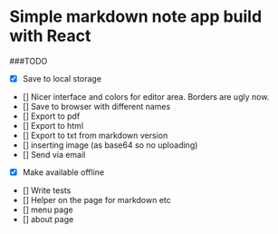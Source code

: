 # Simple markdown note app build with React

###TODO
- [x] Save to local storage
- [] Nicer interface and colors for editor area. Borders are ugly now.
- [] Save to browser with different names
- [] Export to pdf
- [] Export to html
- [] Export to txt from markdown version
- [] inserting image (as base64 so no uploading)
- [] Send via email
- [x] Make available offline
- [] Write tests
- [] Helper on the page for markdown etc
- [] menu page
- [] about page